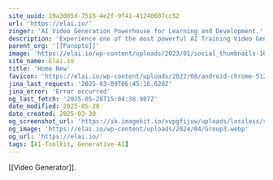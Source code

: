 ```yaml
---
site_uuid: 19a3005d-7515-4e2f-9f41-41240607cc52
url: 'https://elai.io/'
zinger: 'AI Video Generation Powerhouse for Learning and Development.'
description: 'Experience one of the most powerful AI Training Video Generators on the market: Elai, Powered by Panopto. Start creating for free now!'
parent_org: '[[Panopto]]'
image: 'https://elai.io/wp-content/uploads/2023/01/social_thumbnails-1024x502.png'
site_name: Elai.io
title: 'Home New'
favicon: 'https://elai.io/wp-content/uploads/2022/08/android-chrome-512x512-1.png'
jina_last_request: '2025-03-09T06:45:16.620Z'
jina_error: 'Error occurred'
og_last_fetch: '2025-05-28T15:04:38.907Z'
date_modified: 2025-05-28
date_created: 2025-03-30
og_screenshot_url: 'https://ik.imagekit.io/xvpgfijuw/uploads/lossless/screenshots/20250528_Elai.io_og_screenshot.jpeg'
og_image: 'https://elai.io/wp-content/uploads/2024/04/Group3.webp'
og_url: 'https://elai.io/'
tags: [AI-Toolkit, Generative-AI]
---
```


[[Video Generator]].